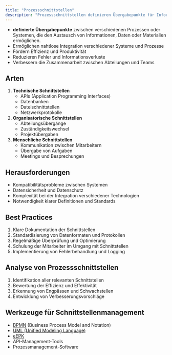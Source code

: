 ```yaml
---
title: "Prozessschnittstellen"
description: "Prozessschnittstellen definieren Übergabepunkte für Informationsaustausch zwischen Systemen. Sie umfassen technische, organisatorische und menschliche Schnittstellen. Herausforderungen sind Kompatibilität, Best Practices fördern Standardisierung und Dokumentation."
---
```


- **definierte Übergabepunkte** zwischen verschiedenen Prozessen oder Systemen, die den Austausch von Informationen, Daten oder Materialien ermöglichen.
- Ermöglichen nahtlose Integration verschiedener Systeme und Prozesse
- Fördern Effizienz und Produktivität
- Reduzieren Fehler und Informationsverluste
- Verbessern die Zusammenarbeit zwischen Abteilungen und Teams

## Arten
1. **Technische Schnittstellen**
	- APIs (Application Programming Interfaces)
	- Datenbanken
	- Dateischnittstellen
	- Netzwerkprotokolle
2. **Organisatorische Schnittstellen**
	- Abteilungsübergänge
	- Zuständigkeitswechsel
	- Projektübergaben
3. **Menschliche Schnittstellen**
	- Kommunikation zwischen Mitarbeitern
	- Übergabe von Aufgaben
	- Meetings und Besprechungen

## Herausforderungen
- Kompatibilitätsprobleme zwischen Systemen
- Datensicherheit und Datenschutz
- Komplexität bei der Integration verschiedener Technologien
- Notwendigkeit klarer Definitionen und Standards

## Best Practices
1. Klare Dokumentation der Schnittstellen
2. Standardisierung von Datenformaten und Protokollen
3. Regelmäßige Überprüfung und Optimierung
4. Schulung der Mitarbeiter im Umgang mit Schnittstellen
5. Implementierung von Fehlerbehandlung und Logging

## Analyse von Prozessschnittstellen
1. Identifikation aller relevanten Schnittstellen
2. Bewertung der Effizienz und Effektivität
3. Erkennung von Engpässen und Schwachstellen
4. Entwicklung von Verbesserungsvorschläge

## Werkzeuge für Schnittstellenmanagement
- [BPMN](/open-fidup/lerninhalte/bpmn) (Business Process Model and Notation)
- [UML (Unified Modeling Language)](/open-fidup/lerninhalte/uml)
- [eEPK](/open-fidup/lerninhalte/eepk)
- API-Management-Tools
- Prozessmanagement-Software

